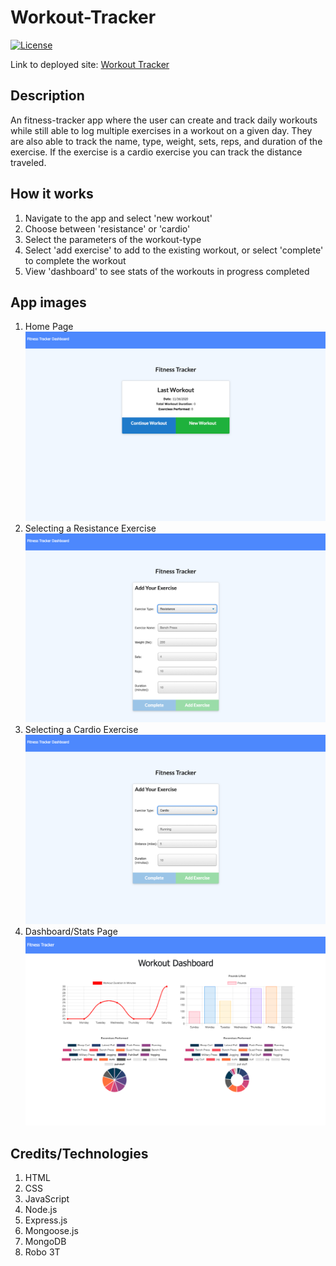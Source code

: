 # Workout-Tracker

[![License](https://img.shields.io/badge/License-MIT-blue.svg)](https://opensource.org/licenses/MIT)

Link to deployed site: [Workout Tracker](https://fierce-hamlet-55434.herokuapp.com/)

## Description
An fitness-tracker app where the user can create and track daily workouts while still able to log multiple exercises in a workout on a given day. They are also able to track the name, type, weight, sets, reps, and duration of the exercise. If the exercise is a cardio exercise you can track the distance traveled.

## How it works
1. Navigate to the app and select 'new workout'
2. Choose between 'resistance' or 'cardio'
3. Select the parameters of the workout-type
4. Select 'add exercise' to add to the existing workout, or select 'complete' to complete the workout
5. View 'dashboard' to see stats of the workouts in progress completed

## App images
1. Home Page
![Workout Tracker](public/images/fitnessTrackerHome.png)
2. Selecting a Resistance Exercise
![Workout Tracker](public/images/resistance.png)
3. Selecting a Cardio Exercise
![Workout Tracker](public/images/cardio.png)
4. Dashboard/Stats Page
![Workout Tracker](public/images/dashboard.png)

## Credits/Technologies
1. HTML
2. CSS
3. JavaScript
4. Node.js
5. Express.js
6. Mongoose.js
7. MongoDB
8. Robo 3T